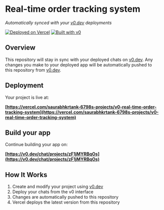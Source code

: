 # Real-time order tracking system

*Automatically synced with your [v0.dev](https://v0.dev) deployments*

[![Deployed on Vercel](https://img.shields.io/badge/Deployed%20on-Vercel-black?style=for-the-badge&logo=vercel)](https://vercel.com/saurabhkrtank-6798s-projects/v0-real-time-order-tracking-system)
[![Built with v0](https://img.shields.io/badge/Built%20with-v0.dev-black?style=for-the-badge)](https://v0.dev/chat/projects/zF1jMYRBqOs)

## Overview

This repository will stay in sync with your deployed chats on [v0.dev](https://v0.dev).
Any changes you make to your deployed app will be automatically pushed to this repository from [v0.dev](https://v0.dev).

## Deployment

Your project is live at:

**[https://vercel.com/saurabhkrtank-6798s-projects/v0-real-time-order-tracking-system](https://vercel.com/saurabhkrtank-6798s-projects/v0-real-time-order-tracking-system)**

## Build your app

Continue building your app on:

**[https://v0.dev/chat/projects/zF1jMYRBqOs](https://v0.dev/chat/projects/zF1jMYRBqOs)**

## How It Works

1. Create and modify your project using [v0.dev](https://v0.dev)
2. Deploy your chats from the v0 interface
3. Changes are automatically pushed to this repository
4. Vercel deploys the latest version from this repository
